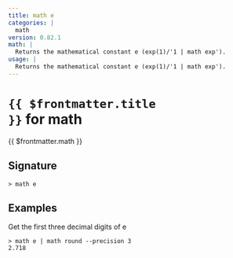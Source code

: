 ```yaml
---
title: math e
categories: |
  math
version: 0.82.1
math: |
  Returns the mathematical constant e (exp(1)/'1 | math exp').
usage: |
  Returns the mathematical constant e (exp(1)/'1 | math exp').
---
```


# <code>{{ $frontmatter.title }}</code> for math

<div class='command-title'>{{ $frontmatter.math }}</div>

## Signature

```> math e ```

## Examples

Get the first three decimal digits of e
```shell
> math e | math round --precision 3
2.718
```
